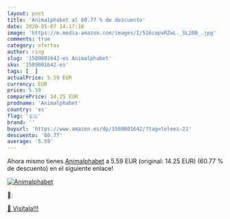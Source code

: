 ```yaml
---
layout: post
title: 'Animalphabet al 60.77 % de descuento'
date: 2020-05-07 14:17:18
image: 'https://m.media-amazon.com/images/I/516copxRZwL._SL200_.jpg'
comments: true
category: ofertas
author: ring
slug: '1509801642-es Animalphabet'
sku: '1509801642-es'
tags: [  ]
actualPrice: 5.59 EUR
currency: EUR
price: 5.59
comparePrice: 14.25 EUR
prodname: 'Animalphabet'
country: 'es'
flag: '🇪🇸'
brand: ''
buyurl: 'https://www.amazon.es/dp/1509801642/?tag=tolees-21'
descuento: '60.77'
average: '5.59'
---
```


Ahora mismo tienes [Animalphabet](https://www.amazon.es/dp/1509801642/?tag=tolees-21) a 5.59 EUR (original: 14.25 EUR) (60.77 %  de descuento) en el siguiente enlace!

[![Animalphabet](https://m.media-amazon.com/images/I/516copxRZwL._SL200_.jpg)](https://www.amazon.es/dp/1509801642/?tag=tolees-21)

🔎:


[🛒 Visítala!!!](https://www.amazon.es/dp/1509801642/?tag=tolees-21)
